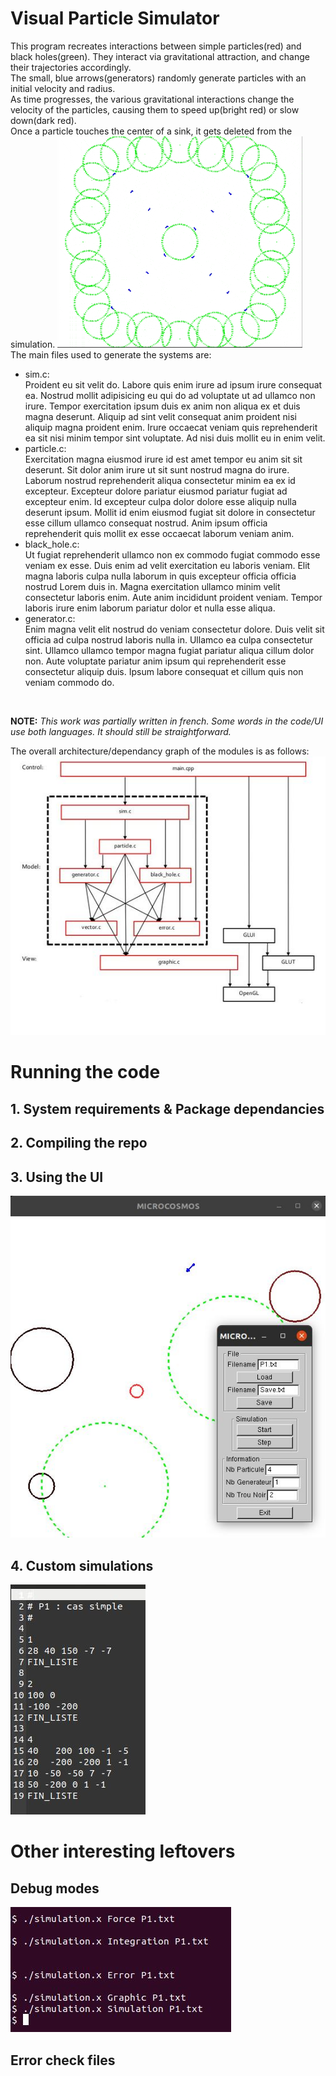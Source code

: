 # Visual Particle Simulator
This program recreates interactions between simple particles(red) and black holes(green). They interact via gravitational attraction, and change their trajectories accordingly. <br>
The small, blue arrows(generators) randomly generate particles with an initial velocity and radius. <br>
As time progresses, the various gravitational interactions change the velocity of the particles, causing them to speed up(bright red) or slow down(dark red). <br>
Once a particle touches the center of a sink, it gets deleted from the simulation.
![overview](/images/overview.gif)
<br>
The main files used to generate the systems are:

- sim.c:<br>
  Proident eu sit velit do. Labore quis enim irure ad ipsum irure consequat ea. Nostrud mollit adipisicing eu qui do ad voluptate ut ad ullamco non irure. Tempor exercitation ipsum duis ex anim non aliqua ex et duis magna deserunt. Aliquip ad sint velit consequat anim proident nisi aliquip magna proident enim. Irure occaecat veniam quis reprehenderit ea sit nisi minim tempor sint voluptate. Ad nisi duis mollit eu in enim velit.
- particle.c: <br>
  Exercitation magna eiusmod irure id est amet tempor eu anim sit sit deserunt. Sit dolor anim irure ut sit sunt nostrud magna do irure. Laborum nostrud reprehenderit aliqua consectetur minim ea ex id excepteur. Excepteur dolore pariatur eiusmod pariatur fugiat ad excepteur enim. Id excepteur culpa dolor dolore esse aliquip nulla deserunt ipsum. Mollit id enim eiusmod fugiat sit dolore in consectetur esse cillum ullamco consequat nostrud. Anim ipsum officia reprehenderit quis mollit ex esse occaecat laborum veniam anim.
- black_hole.c: <br>
  Ut fugiat reprehenderit ullamco non ex commodo fugiat commodo esse veniam ex esse. Duis enim ad velit exercitation eu laboris veniam. Elit magna laboris culpa nulla laborum in quis excepteur officia officia nostrud Lorem duis in. Magna exercitation ullamco minim velit consectetur laboris enim. Aute anim incididunt proident veniam. Tempor laboris irure enim laborum pariatur dolor et nulla esse aliqua.  
- generator.c: <br>
  Enim magna velit elit nostrud do veniam consectetur dolore. Duis velit sit officia ad culpa nostrud laboris nulla in. Ullamco ea culpa consectetur sint. Ullamco ullamco tempor magna fugiat pariatur aliqua cillum dolor non. Aute voluptate pariatur anim ipsum qui reprehenderit esse consectetur aliquip duis. Ipsum labore consequat et cillum quis non veniam commodo do.

<br>

**NOTE:** _This work was partially written in french. Some words in the code/UI use both languages. It should still be straightforward._

The overall architecture/dependancy graph of the modules is as follows:
  ![architecture](/images/architecture.jpg)

# Running the code

## 1. System requirements & Package dependancies

## 2. Compiling the repo 

## 3. Using the UI
![ui](/images/ui.JPG)

## 4. Custom simulations
![custom_sim](/images/custom_sim.JPG)
# Other interesting leftovers

## Debug modes
![debug](/images/debug_modes.JPG)
## Error check files